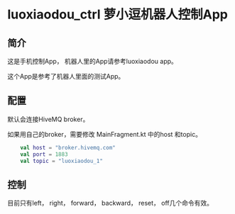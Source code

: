 # luoxiaodou_ctrl 萝小逗机器人控制App

## 简介

这是手机控制App， 机器人里的App请参考luoxiaodou app。

这个App是参考了机器人里面的测试App。



## 配置

默认会连接HiveMQ broker。 

如果用自己的broker，需要修改 MainFragment.kt 中的host 和topic。

```kotlin
    val host = "broker.hivemq.com"
    val port = 1883
    val topic = "luoxiaodou_1"
```



## 控制

目前只有left， right， forward， backward， reset， off几个命令有效。
